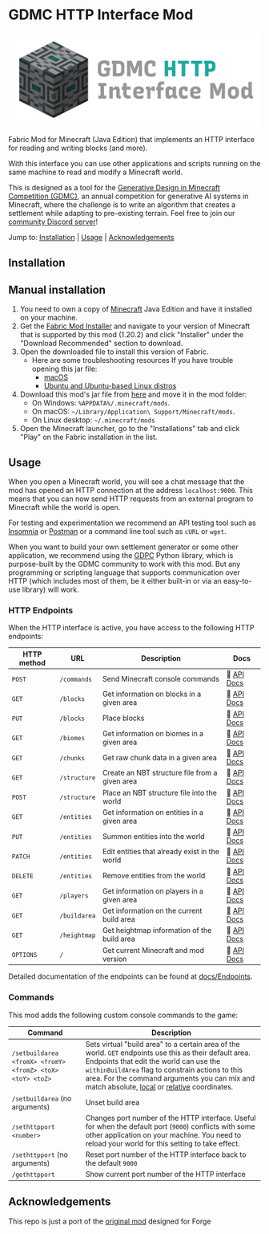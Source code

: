 # GDMC HTTP Interface Mod

![logo](https://github.com/Niels-NTG/gdmc_http_interface/blob/master/src/main/resources/logo.png)

Fabric Mod for Minecraft (Java Edition) that implements an HTTP interface for reading and writing blocks (and more).

With this interface you can use other applications and scripts running on the same machine to read and modify a Minecraft world.

This is designed as a tool for the [Generative Design in Minecraft Competition (GDMC)](https://gendesignmc.wikidot.com), an annual competition for generative AI systems in Minecraft, where the challenge is to write an algorithm that creates a settlement while adapting to pre-existing terrain. Feel free to join our [community Discord server](https://discord.gg/YwpPCRQWND)!

Jump to: [Installation](#Installation) | [Usage](#Usage) | [Acknowledgements](#Acknowledgements)

## Installation

## Manual installation

1. You need to own a copy of [Minecraft](https://www.minecraft.net/) Java Edition and have it installed on your machine.
2. Get the [Fabric Mod Installer](https://fabricmc.net/use/installer/) and navigate to your version of Minecraft that is supported by this mod (1.20.2) and click "Installer" under the "Download Recommended" section to download.
3. Open the downloaded file to install this version of Fabric.
    - Here are some troubleshooting resources If you have trouble opening this jar file:
        - [macOS](https://discussions.apple.com/thread/252960079)
        - [Ubuntu and Ubuntu-based Linux distros](https://itsfoss.com/run-jar-file-ubuntu-linux/)
4. Download this mod's jar file from [here](https://github.com/Persson-dev/gdmc_http_fabric/releases/latest) and move it in the mod folder:
    - On Windows: `%APPDATA%/.minecraft/mods`.
    - On macOS: `~/Library/Application\ Support/Minecraft/mods`.
    - On Linux desktop: `~/.minecraft/mods`
5. Open the Minecraft launcher, go to the "Installations" tab and click "Play" on the Fabric installation in the list.

## Usage

When you open a Minecraft world, you will see a chat message that the mod has opened an HTTP connection at the address `localhost:9000`. This means that you can now send HTTP requests from an external program to Minecraft while the world is open.

For testing and experimentation we recommend an API testing tool such as [Insomnia](https://insomnia.rest/) or [Postman](https://www.postman.com/) or a command line tool such as `cURL` or `wget`.

When you want to build your own settlement generator or some other application, we recommend using the [GDPC](https://github.com/avdstaaij/gdpc) Python library, which is purpose-built by the GDMC community to work with this mod. But any programming or scripting language that supports communication over HTTP (which includes most of them, be it either built-in or via an easy-to-use library) will work.

### HTTP Endpoints

When the HTTP interface is active, you have access to the following HTTP endpoints:

| HTTP method | URL          | Description                                    | Docs                                                                                                                                   |
|-------------|--------------|------------------------------------------------|----------------------------------------------------------------------------------------------------------------------------------------|
| `POST`      | `/commands`  | Send Minecraft console commands                | 📒 [API Docs](https://github.com/Niels-NTG/gdmc_http_interface/blob/v1.4.6/docs/Endpoints.md#Send-Commands-POST-commands)              |
| `GET`       | `/blocks`    | Get information on blocks in a given area      | 📒 [API Docs](https://github.com/Niels-NTG/gdmc_http_interface/blob/v1.4.6/docs/Endpoints.md#Read-blocks-GET-blocks)                   |
| `PUT`       | `/blocks`    | Place blocks                                   | 📒 [API Docs](https://github.com/Niels-NTG/gdmc_http_interface/blob/v1.4.6/docs/Endpoints.md#Place-blocks-PUT-blocks)                  |
| `GET`       | `/biomes`    | Get information on biomes in a given area      | 📒 [API Docs](https://github.com/Niels-NTG/gdmc_http_interface/blob/v1.4.6/docs/Endpoints.md#Read-biomes-GET-biomes)                   |
| `GET`       | `/chunks`    | Get raw chunk data in a given area             | 📒 [API Docs](https://github.com/Niels-NTG/gdmc_http_interface/blob/v1.4.6/docs/Endpoints.md#Read-chunk-data-get-chunks)               |
| `GET`       | `/structure` | Create an NBT structure file from a given area | 📒 [API Docs](https://github.com/Niels-NTG/gdmc_http_interface/blob/v1.4.6/docs/Endpoints.md#Create-NBT-structure-file-get-structure)  |
| `POST`      | `/structure` | Place an NBT structure file into the world     | 📒 [API Docs](https://github.com/Niels-NTG/gdmc_http_interface/blob/v1.4.6/docs/Endpoints.md#Place-NBT-structure-file-POST-structure)  |
| `GET`       | `/entities`  | Get information on entities in a given area    | 📒 [API Docs](https://github.com/Niels-NTG/gdmc_http_interface/blob/v1.4.6/docs/Endpoints.md#Read-entities-GET-entities)               |
| `PUT`       | `/entities`  | Summon entities into the world                 | 📒 [API Docs](https://github.com/Niels-NTG/gdmc_http_interface/blob/v1.4.6/docs/Endpoints.md#Create-entities-PUT-entities)             |
| `PATCH`     | `/entities`  | Edit entities that already exist in the world  | 📒 [API Docs](https://github.com/Niels-NTG/gdmc_http_interface/blob/v1.4.6/docs/Endpoints.md#Edit-entities-PATCH-entities)             |
| `DELETE`    | `/entities`  | Remove entities from the world                 | 📒 [API Docs](https://github.com/Niels-NTG/gdmc_http_interface/blob/v1.4.6/docs/Endpoints.md#Remove-entities-DELETE-entities)          |
| `GET`       | `/players`   | Get information on players in a given area     | 📒 [API Docs](https://github.com/Niels-NTG/gdmc_http_interface/blob/v1.4.6/docs/Endpoints.md#Read-players-GET-players)                 |
| `GET`       | `/buildarea` | Get information on the current build area      | 📒 [API Docs](https://github.com/Niels-NTG/gdmc_http_interface/blob/v1.4.6/docs/Endpoints.md#Get-build-area-GET-buildarea)             |
| `GET`       | `/heightmap` | Get heightmap information of the build area    | 📒 [API Docs](https://github.com/Niels-NTG/gdmc_http_interface/blob/v1.4.6/docs/Endpoints.md#Get-heightmap-GET-heightmap)              |
| `OPTIONS`   | `/`          | Get current Minecraft and mod version          | 📒 [API Docs](https://github.com/Niels-NTG/gdmc_http_interface/blob/v1.4.6/docs/Endpoints.md#Read-HTTP-interface-information-OPTIONS-) |

Detailed documentation of the endpoints can be found at [docs/Endpoints](https://github.com/Niels-NTG/gdmc_http_interface/blob/v1.4.6/docs/Endpoints.md).

### Commands

This mod adds the following custom console commands to the game:

| Command                                                   | Description                                                                                                                                                                                                                                                                                                                                                                                                                         |
|-----------------------------------------------------------|-------------------------------------------------------------------------------------------------------------------------------------------------------------------------------------------------------------------------------------------------------------------------------------------------------------------------------------------------------------------------------------------------------------------------------------|
| `/setbuildarea <fromX> <fromY> <fromZ> <toX> <toY> <toZ>` | Sets virtual "build area" to a certain area of the world. `GET` endpoints use this as their default area. Endpoints that edit the world can use the `withinBuildArea` flag to constrain actions to this area. For the command arguments you can mix and match absolute, [local](https://minecraft.wiki/w/Coordinates#Local_coordinates) or [relative](https://minecraft.wiki/w/Coordinates#Relative_world_coordinates) coordinates. |
| `/setbuildarea` (no arguments)                            | Unset build area                                                                                                                                                                                                                                                                                                                                                                                                                    |
| `/sethttpport <number>`                                   | Changes port number of the HTTP interface. Useful for when the default port (`9000`) conflicts with some other application on your machine. You need to reload your world for this setting to take effect.                                                                                                                                                                                                                          |
| `/sethttpport` (no arguments)                             | Reset port number of the HTTP interface back to the default `9000`                                                                                                                                                                                                                                                                                                                                                                  |
| `/gethttpport`                                            | Show current port number of the HTTP interface                                                                                                                                                                                                                                                                                                                                                                                      |


## Acknowledgements

This repo is just a port of the [original mod](https://github.com/Niels-NTG/gdmc_http_interface) designed for Forge
